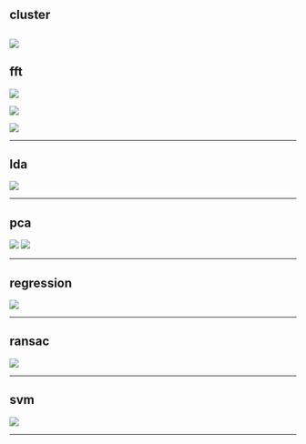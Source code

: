 ## cluster
![](cluster/Figure_1.png)
-----

## fft

![](fft/Figure_1.png)

![](fft/Figure_2.png)

![](fft/Figure_3.png)

-----

## lda

![](lda/Figure_1.png)

-----

## pca

![](pca/Figure_1.png)
![](pca/Figure_2.png)

-----

## regression

![](regression/Figure_1.png)

-----

## ransac

![](ransac/Figure_1.png)

-----

## svm

![](svm/Figure_1.png)

-----
